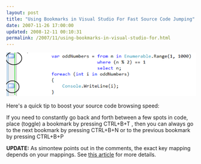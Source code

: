 ```yaml
---
layout: post
title: "Using Bookmarks in Visual Studio For Fast Source Code Jumping"
date: 2007-11-26 17:00:00
updated: 2008-12-11 00:10:31
permalink: /2007/11/using-bookmarks-in-visual-studio-for.html
---
```

![](/assets/using-bookmarks-in-visual-studio-for/VSBookmarks.png)

Here's a quick tip to boost your source code browsing speed:

If you need to constantly go back and forth between a few spots in code, place (toggle) a bookmark by pressing CTRL+B+T , then you can always go to the next bookmark by pressing CTRL+B+N or to the previous bookmark by pressing CTRL+B+P

**UPDATE:** As simontew points out in the comments, the exact key mapping depends on your mappings. See [this article](http://msdn2.microsoft.com/en-us/library/xc3ed5eh.aspx) for more details.
